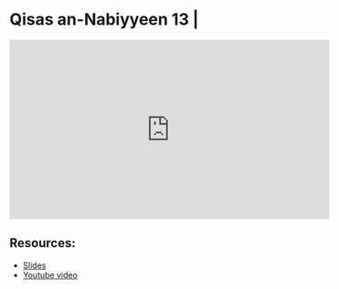 # Qisas an-Nabiyyeen 13 |

<iframe width="560" height="315" src="https://www.youtube-nocookie.com/embed/0FcgTl-Ytww?start=0" frameborder="0" allow="accelerometer; autoplay; encrypted-media; gyroscope; picture-in-picture" allowfullscreen="allowfullscreen"></iframe><BR>



## Resources:
- [Slides](https://github.com/arshare/resources_balagha_pdfs)
- [Youtube video](https://youtu.be/0FcgTl-Ytww)
